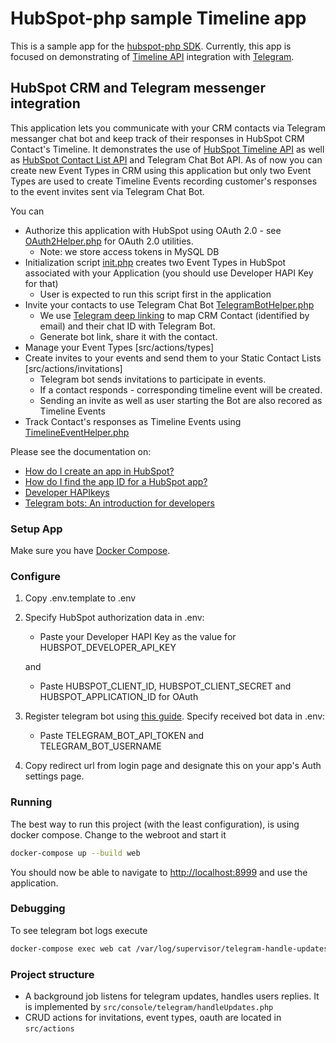 # HubSpot-php sample Timeline app

This is a sample app for the [hubspot-php SDK](https://github.com/HubSpot/hubspot-php).
Currently, this app is focused on demonstrating of [Timeline API](https://developers.hubspot.com/docs/methods/timeline/timeline-overview)
integration with [Telegram](https://telegram.org/).

## HubSpot CRM and Telegram messenger integration

This application lets you communicate with your CRM contacts via Telegram messanger chat bot and keep track of their responses in HubSpot CRM Contact's Timeline. It demonstrates the use of [HubSpot Timeline API](https://developers.hubspot.com/docs/methods/timeline/timeline-overview) as well as [HubSpot Contact List API](https://developers.hubspot.com/docs/methods/lists/contact-lists-overview) and Telegram Chat Bot API. As of now you can create new Event Types in CRM using this application but only two Event Types are used to create Timeline Events recording customer's responses to the event invites sent via Telegram Chat Bot.

You can

- Authorize this application with HubSpot using OAuth 2.0 - see [OAuth2Helper.php](src/Helpers/OAuth2Helper.php) for OAuth 2.0 utilities.
  - Note: we store access tokens in MySQL DB
- Initialization script [init.php](src/actions/events/init.php) creates two Event Types in HubSpot associated with your Application (you should use Developer HAPI Key for that)
  - User is expected to run this script first in the application
- Invite your contacts to use Telegram Chat Bot [TelegramBotHelper.php](src/Helpers/TelegramBotHelper.php)
  - We use [Telegram deep linking](https://core.telegram.org/bots#deep-linking) to map CRM Contact (identified by email) and their chat ID with Telegram Bot.
  - Generate bot link, share it with the contact.
- Manage your Event Types [src/actions/types]
- Create invites to your events and send them to your Static Contact Lists [src/actions/invitations]
  - Telegram bot sends invitations to participate in events.
  - If a contact responds  - corresponding timeline event will be created.
  - Sending an invite as well as user starting the Bot are also recored as Timeline Events
- Track Contact's responses as Timeline Events using [TimelineEventHelper.php](src/Helpers/TimelineEventHelper.php)

Please see the documentation on:

- [How do I create an app in HubSpot?](https://developers.hubspot.com/docs/faq/how-do-i-create-an-app-in-hubspot)
- [How do I find the app ID for a HubSpot app?](https://developers.hubspot.com/docs/faq/how-do-i-find-the-app-id)
- [Developer HAPIkeys](https://developers.hubspot.com/docs/faq/developer-hapikeys)
- [Telegram bots: An introduction for developers](https://core.telegram.org/bots)

### Setup App

Make sure you have [Docker Compose](https://docs.docker.com/compose/).

### Configure

1. Copy .env.template to .env
2. Specify HubSpot authorization data in .env:

   - Paste your Developer HAPI Key as the value for HUBSPOT_DEVELOPER_API_KEY

   and

   - Paste HUBSPOT_CLIENT_ID, HUBSPOT_CLIENT_SECRET and HUBSPOT_APPLICATION_ID for OAuth

3. Register telegram bot using [this guide](https://core.telegram.org/bots). Specify received bot data in .env:

    - Paste TELEGRAM_BOT_API_TOKEN and TELEGRAM_BOT_USERNAME

4. Copy redirect url from login page and designate this on your app's Auth settings page.

### Running

The best way to run this project (with the least configuration), is using docker compose.  Change to the webroot and start it

```bash
docker-compose up --build web
```

You should now be able to navigate to [http://localhost:8999](http://localhost:8999) and use the application.

### Debugging

To see telegram bot logs execute

```bash
docker-compose exec web cat /var/log/supervisor/telegram-handle-updates-out.log
```

### Project structure

- A background job listens for telegram updates, handles users replies. It is implemented by
`src/console/telegram/handleUpdates.php`
- CRUD actions for invitations, event types, oauth are located in `src/actions`
